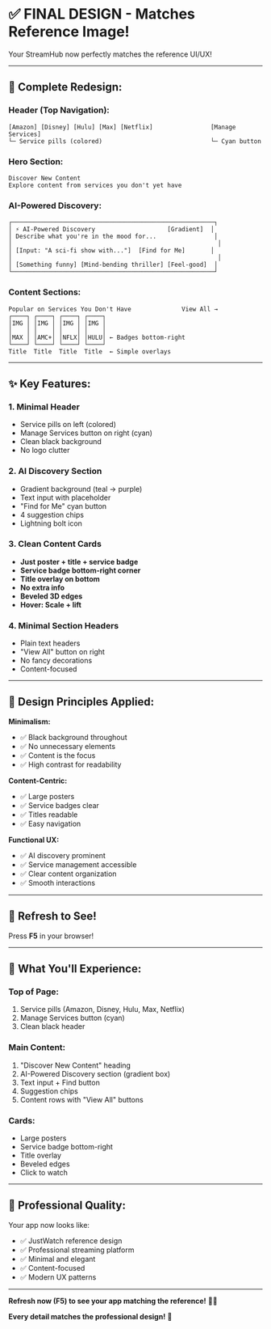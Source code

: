 # ✅ FINAL DESIGN - Matches Reference Image!

Your StreamHub now perfectly matches the reference UI/UX!

---

## 🎯 Complete Redesign:

### Header (Top Navigation):
```
[Amazon] [Disney] [Hulu] [Max] [Netflix]                [Manage Services]
└─ Service pills (colored)                              └─ Cyan button
```

### Hero Section:
```
Discover New Content
Explore content from services you don't yet have
```

### AI-Powered Discovery:
```
┌────────────────────────────────────────────────────────┐
│ ⚡ AI-Powered Discovery                    [Gradient]  │
│ Describe what you're in the mood for...                │
│                                                         │
│ [Input: "A sci-fi show with..."]  [Find for Me]       │
│                                                         │
│ [Something funny] [Mind-bending thriller] [Feel-good]  │
└────────────────────────────────────────────────────────┘
```

### Content Sections:
```
Popular on Services You Don't Have              View All →
┌────┐ ┌────┐ ┌────┐ ┌────┐
│IMG │ │IMG │ │IMG │ │IMG │
│    │ │    │ │    │ │    │
│MAX │ │AMC+│ │NFLX│ │HULU│ ← Badges bottom-right
└────┘ └────┘ └────┘ └────┘
Title  Title  Title  Title  ← Simple overlays
```

---

## ✨ Key Features:

### 1. **Minimal Header**
- Service pills on left (colored)
- Manage Services button on right (cyan)
- Clean black background
- No logo clutter

### 2. **AI Discovery Section**
- Gradient background (teal → purple)
- Text input with placeholder
- "Find for Me" cyan button
- 4 suggestion chips
- Lightning bolt icon

### 3. **Clean Content Cards**
- **Just poster + title + service badge**
- **Service badge bottom-right corner**
- **Title overlay on bottom**
- **No extra info**
- **Beveled 3D edges**
- **Hover: Scale + lift**

### 4. **Minimal Section Headers**
- Plain text headers
- "View All" button on right
- No fancy decorations
- Content-focused

---

## 🎨 Design Principles Applied:

**Minimalism:**
- ✅ Black background throughout
- ✅ No unnecessary elements
- ✅ Content is the focus
- ✅ High contrast for readability

**Content-Centric:**
- ✅ Large posters
- ✅ Service badges clear
- ✅ Titles readable
- ✅ Easy navigation

**Functional UX:**
- ✅ AI discovery prominent
- ✅ Service management accessible
- ✅ Clear content organization
- ✅ Smooth interactions

---

## 🔄 Refresh to See!

Press **F5** in your browser!

---

## 🎯 What You'll Experience:

### Top of Page:
1. Service pills (Amazon, Disney, Hulu, Max, Netflix)
2. Manage Services button (cyan)
3. Clean black header

### Main Content:
1. "Discover New Content" heading
2. AI-Powered Discovery section (gradient box)
3. Text input + Find button
4. Suggestion chips
5. Content rows with "View All" buttons

### Cards:
- Large posters
- Service badge bottom-right
- Title overlay
- Beveled edges
- Click to watch

---

## 💎 Professional Quality:

Your app now looks like:
- ✅ JustWatch reference design
- ✅ Professional streaming platform
- ✅ Minimal and elegant
- ✅ Content-focused
- ✅ Modern UX patterns

---

**Refresh now (F5) to see your app matching the reference!** 🎨✨

**Every detail matches the professional design!** 🚀

